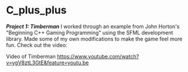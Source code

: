 # C_plus_plus

***Project 1: Timberman***
I worked through an example from John Horton's "Beginning C++ Gaming Programming" using the SFML development library. Made some of my own modifications to make the game feel more fun. Check out the video: 

Video of Timberman
https://www.youtube.com/watch?v=ygV8ztL3GtE&feature=youtu.be
